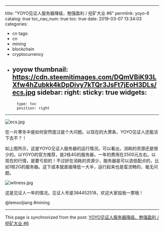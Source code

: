
---
title: "YOYO见证人服务器降级，勉强盈利  / 挖矿大业 #6"
permlink: yoyo-6
catalog: true
toc_nav_num: true
toc: true
date: 2019-03-07 13:34:03
categories:
- cn
tags:
- cn
- mining
- blockchain
- cryptocurrency
- yoyow
thumbnail: https://cdn.steemitimages.com/DQmVBiK93LXfw4hZubkk4kDpDivy7kTQr3JsFt7jEoH3DLs/ecs.jpg
sidebar:
    right:
        sticky: true
widgets:
    -
        type: toc
        position: right
---


![ecs.jpg](https://cdn.steemitimages.com/DQmVBiK93LXfw4hZubkk4kDpDivy7kTQr3JsFt7jEoH3DLs/ecs.jpg)

在一片寒冬中是如何安然度过是个大问题。以现在的大萧条，YOYO见证人还能活下去不？！

如上图所示，这是YOYO见证人服务器的运行情况。可以看出，消耗的资源还是很少的。以YOYO的官方推荐，是2核4G的服务器，一年的费用在2500元左右。以现在的行情，是要亏损的！不过好在消耗的资源少，服务器是可以选低配点的，比如1核2G的服务器。这下成本就直接降低一大半，运行起来也是蛮流畅的，毫无问题。

![witness.jpg](https://cdn.steemitimages.com/DQmQn6qBz3pRBxZbQDwFr75oBX5BT5QRnt5W3e7FvcRACQA/witness.jpg)

这是见证人一年的情况。见证人号是384452518，欢迎大家投我一票哦！

@lemooljiang #mining

- - -

This page is synchronized from the post: [YOYO见证人服务器降级，勉强盈利  / 挖矿大业 #6](https://steemit.com/@lemooljiang/yoyo-6)
